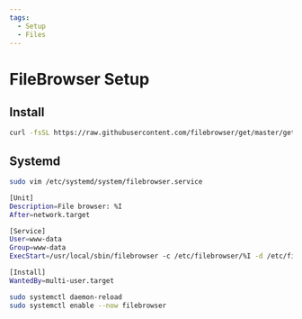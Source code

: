```yaml
---
tags:
  - Setup
  - Files
---
```


# FileBrowser Setup

## Install

```bash
curl -fsSL https://raw.githubusercontent.com/filebrowser/get/master/get.sh | bash
```

## Systemd

```bash
sudo vim /etc/systemd/system/filebrowser.service
```

```bash
[Unit]
Description=File browser: %I
After=network.target

[Service]
User=www-data
Group=www-data
ExecStart=/usr/local/sbin/filebrowser -c /etc/filebrowser/%I -d /etc/filebrowser/filebrowser.db

[Install]
WantedBy=multi-user.target
```

```bash
sudo systemctl daemon-reload
sudo systemctl enable --now filebrowser
```
